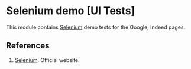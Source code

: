 # Selenium demo [UI Tests]

This module contains [Selenium](http://seleniumhq.org/) demo tests for the Google, Indeed pages.

## References
1. [Selenium](http://seleniumhq.org/). Official website.
